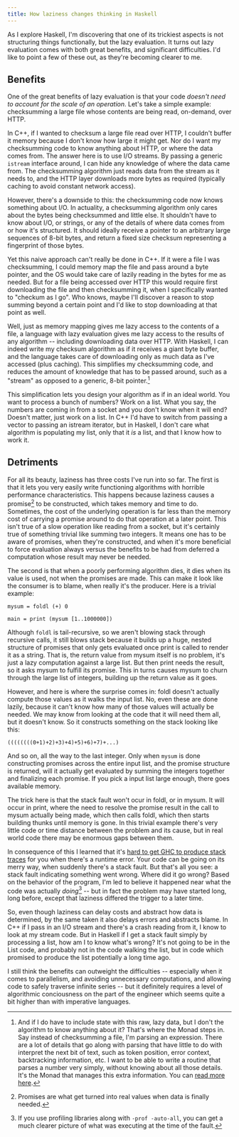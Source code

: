 ```yaml
---
title: How laziness changes thinking in Haskell
---
```


As I explore Haskell, I'm discovering that one of its trickiest aspects is not structuring things functionally, but the lazy evaluation.  It turns out lazy evaluation comes with both great benefits, and significant difficulties.  I'd like to point a few of these out, as they're becoming clearer to me.

<!--more-->
## Benefits

One of the great benefits of lazy evaluation is that your code *doesn't need to account for the scale of an operation*.  Let's take a simple example: checksumming a large file whose contents are being read, on-demand, over HTTP.

In C++, if I wanted to checksum a large file read over HTTP, I couldn't buffer it memory because I don't know how large it might get.  Nor do I want my checksumming code to know anything about HTTP, or where the data comes from.  The answer here is to use I/O streams.  By passing a generic `istream` interface around, I can hide any knowledge of where the data came from.  The checksumming algorithm just reads data from the stream as it needs to, and the HTTP layer downloads more bytes as required (typically caching to avoid constant network access).

However, there's a downside to this: the checksumming code now knows something about I/O.  In actuality, a checksumming algorithm only cares about the bytes being checksummed and little else.  It shouldn't have to know about I/O, or strings, or any of the details of where data comes from or how it's structured.  It should ideally receive a pointer to an arbitrary large sequences of 8-bit bytes, and return a fixed size checksum representing a fingerprint of those bytes.

Yet this naive approach can't really be done in C++.  If it were a file I was checksumming, I could memory map the file and pass around a byte pointer, and the OS would take care of lazily reading in the bytes for me as needed.  But for a file being accessed over HTTP this would require first downloading the file and then checksumming it, when I specifically wanted to "checkum as I go".  Who knows, maybe I'll discover a reason to stop summing beyond a certain point and I'd like to stop downloading at that point as well.

Well, just as memory mapping gives me lazy access to the contents of a file, a language with lazy evaluation gives me lazy access to the results of any algorithm -- including downloading data over HTTP.  With Haskell, I can indeed write my checksum algorithm as if it receives a giant byte buffer, and the language takes care of downloading only as much data as I've accessed (plus caching).  This simplifies my checksumming code, and reduces the amount of knowledge that has to be passed around, such as a "stream" as opposed to a generic, 8-bit pointer.[^1]

This simplification lets you design your algorithm as if in an ideal world.  You want to process a bunch of numbers?  Work on a list.  What you say, the numbers are coming in from a socket and you don't know when it will end?  Doesn't matter, just work on a list.  In C++ I'd have to switch from passing a vector to passing an istream iterator, but in Haskell, I don't care what algorithm is populating my list, only that it *is* a list, and that I know how to work it.

[^1]: And if I do have to include state with this raw, lazy data, but I don't the algorithm to know anything about it?  That's where the Monad steps in.  Say instead of checksumming a file, I'm parsing an expression.  There are a lot of details that go along with parsing that have little to do with interpret the next bit of text, such as token position, error context, backtracking information, etc.  I want to be able to write a routine that parses a number very simply, without knowing about all those details.  It's the Monad that manages this extra information.  You can [read more here](http://en.wikibooks.org/wiki/Haskell/Practical_monads#Parsing_monads).

## Detriments

For all its beauty, laziness has three costs I've run into so far.  The first is that it lets you very easily write functioning algorithms with horrible performance characteristics.  This happens because laziness causes a promise[^2] to be constructed, which takes memory and time to do.  Sometimes, the cost of the underlying operation is far less than the memory cost of carrying a promise around to do that operation at a later point.  This isn't true of a slow operation like reading from a socket, but it's certainly true of something trivial like summing two integers.  It means one has to be aware of promises, when they're constructed, and when it's more beneficial to force evaluation always versus the benefits to be had from deferred a computation whose result may never be needed.

The second is that when a poorly performing algorithm dies, it dies when its value is used, not when the promises are made.  This can make it look like the consumer is to blame, when really it's the producer.  Here is a trivial example:

    mysum = foldl (+) 0
 
    main = print (mysum [1..1000000])

Although `foldl` is tail-recursive, so we aren't blowing stack through recursive calls, it still blows stack because it builds up a huge, nested structure of promises that only gets evaluated once print is called to render it as a string.  That is, the return value from mysum itself is no problem, it's just a lazy computation against a large list.  But then print needs the result, so it asks mysum to fulfill its promise.  This in turns causes mysum to churn through the large list of integers, building up the return value as it goes.

However, and here is where the surprise comes in: foldl doesn't actually compute those values as it walks the input list.  No, even these are done lazily, because it can't know how many of those values will actually be needed.  We may know from looking at the code that it will need them all, but it doesn't know.  So it constructs something on the stack looking like this:

    ((((((((0+1)+2)+3)+4)+5)+6)+7)+...)

And so on, all the way to the last integer.  Only when `mysum` is done constructing promises across the entire input list, and the promise structure is returned, will it actually get evaluated by summing the integers together and finalizing each promise.  If you pick a input list large enough, there goes available memory.

The trick here is that the stack fault won't ocur in foldl, or in mysum.  It will occur in print, where the need to resolve the promise result in the call to mysum actually being made, which then calls foldl, which then starts building thunks until memory is gone.  In this trivial example there's very little code or time distance between the problem and its cause, but in real world code there may be enormous gaps between them.

In consequence of this I learned that it's [hard to get GHC to produce stack traces](http://www.haskell.org/ghc/docs/latest/html/users_guide/ghci-debugger.html#tracing) for you when there's a runtime error.  Your code can be going on its merry way, when suddenly there's a stack fault.  But that's all you see: a stack fault indicating something went wrong.  Where did it go wrong?  Based on the behavior of the program, I'm led to believe it happened near what the code was actually *doing*[^3] -- but in fact the problem may have started long, long before, except that laziness differed the trigger to a later time.

So, even though laziness can delay costs and abstract how data is determined, by the same taken it also delays errors and abstracts blame.  In C++ if I pass in an I/O stream and there's a crash reading from it, I know to look at my stream code.  But in Haskell if I get a stack fault simply by processing a list, how am I to know what's wrong?  It's not going to be in the List code, and probably not in the code walking the list, but in code which promised to produce the list potentially a long time ago.

I still think the benefits can outweight the difficulties -- especially when it comes to parallelism, and avoiding unnecessary computations, and allowing code to safely traverse infinite series -- but it definitely requires a level of algorithmic conciousness on the part of the engineer which seems quite a bit higher than with imperative languages.

[^2]: Promises are what get turned into real values when data is finally needed.

[^3]: If you use profiling libraries along with `-prof -auto-all`, you can get a much clearer picture of what was executing at the time of the fault.

